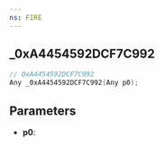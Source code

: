 ```yaml
---
ns: FIRE
---
```

## _0xA4454592DCF7C992

```c
// 0xA4454592DCF7C992
Any _0xA4454592DCF7C992(Any p0);
```

## Parameters
* **p0**:
